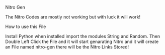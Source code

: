 Nitro Gen

The Nitro Codes are mostly not working but with luck it will work!

How to use this File

Install Python when installed import the modules String and Random. Then Double Left Click the File and it will start genarating Nitro and it will create an 
File named nitro-gen there will be the Nitro Links Stored!
